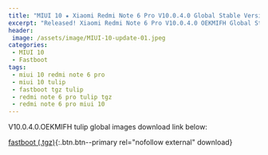 ```yaml
---
title: "MIUI 10 ★ Xiaomi Redmi Note 6 Pro V10.0.4.0 Global Stable Version ★ Fastboot ROM Download"
excerpt: "Released! Xiaomi Redmi Note 6 Pro V10.0.4.0 OEKMIFH Global Stable Version Fastboot File Download"
header:
 image: /assets/image/MIUI-10-update-01.jpeg
categories:
 - MIUI 10
 - Fastboot
tags:
 - miui 10 redmi note 6 pro
 - miui 10 tulip
 - fastboot tgz tulip
 - redmi note 6 pro tulip tgz
 - redmi note 6 pro miui 10
---
```


V10.0.4.0.OEKMIFH tulip global images download link below:

[fastboot (.tgz)](http://bigota.d.miui.com/V10.0.4.0.OEKMIFH/tulip_global_images_V10.0.4.0.OEKMIFH_20181105.0000.00_8.1_global_55f43b9fd3.tgz){:.btn.btn--primary rel="nofollow external" download}

